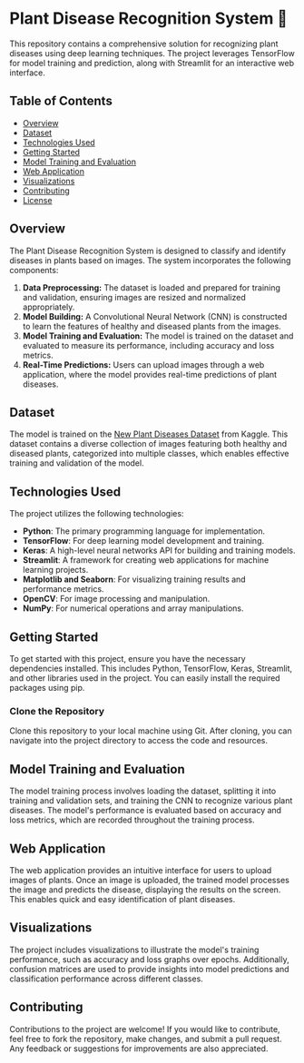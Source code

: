 # Plant Disease Recognition System 🌿

This repository contains a comprehensive solution for recognizing plant diseases using deep learning techniques. The project leverages TensorFlow for model training and prediction, along with Streamlit for an interactive web interface.

## Table of Contents

- [Overview](#overview)
- [Dataset](#dataset)
- [Technologies Used](#technologies-used)
- [Getting Started](#getting-started)
- [Model Training and Evaluation](#model-training-and-evaluation)
- [Web Application](#web-application)
- [Visualizations](#visualizations)
- [Contributing](#contributing)
- [License](#license)

## Overview

The Plant Disease Recognition System is designed to classify and identify diseases in plants based on images. The system incorporates the following components:

1. **Data Preprocessing:** The dataset is loaded and prepared for training and validation, ensuring images are resized and normalized appropriately.
2. **Model Building:** A Convolutional Neural Network (CNN) is constructed to learn the features of healthy and diseased plants from the images.
3. **Model Training and Evaluation:** The model is trained on the dataset and evaluated to measure its performance, including accuracy and loss metrics.
4. **Real-Time Predictions:** Users can upload images through a web application, where the model provides real-time predictions of plant diseases.

## Dataset

The model is trained on the [New Plant Diseases Dataset](https://www.kaggle.com/datasets/vipoooool/new-plant-diseases-dataset) from Kaggle. This dataset contains a diverse collection of images featuring both healthy and diseased plants, categorized into multiple classes, which enables effective training and validation of the model.

## Technologies Used

The project utilizes the following technologies:

- **Python**: The primary programming language for implementation.
- **TensorFlow**: For deep learning model development and training.
- **Keras**: A high-level neural networks API for building and training models.
- **Streamlit**: A framework for creating web applications for machine learning projects.
- **Matplotlib and Seaborn**: For visualizing training results and performance metrics.
- **OpenCV**: For image processing and manipulation.
- **NumPy**: For numerical operations and array manipulations.

## Getting Started

To get started with this project, ensure you have the necessary dependencies installed. This includes Python, TensorFlow, Keras, Streamlit, and other libraries used in the project. You can easily install the required packages using pip.

### Clone the Repository

Clone this repository to your local machine using Git. After cloning, you can navigate into the project directory to access the code and resources.

## Model Training and Evaluation

The model training process involves loading the dataset, splitting it into training and validation sets, and training the CNN to recognize various plant diseases. The model's performance is evaluated based on accuracy and loss metrics, which are recorded throughout the training process.

## Web Application

The web application provides an intuitive interface for users to upload images of plants. Once an image is uploaded, the trained model processes the image and predicts the disease, displaying the results on the screen. This enables quick and easy identification of plant diseases.

## Visualizations

The project includes visualizations to illustrate the model's training performance, such as accuracy and loss graphs over epochs. Additionally, confusion matrices are used to provide insights into model predictions and classification performance across different classes.

## Contributing

Contributions to the project are welcome! If you would like to contribute, feel free to fork the repository, make changes, and submit a pull request. Any feedback or suggestions for improvements are also appreciated.


